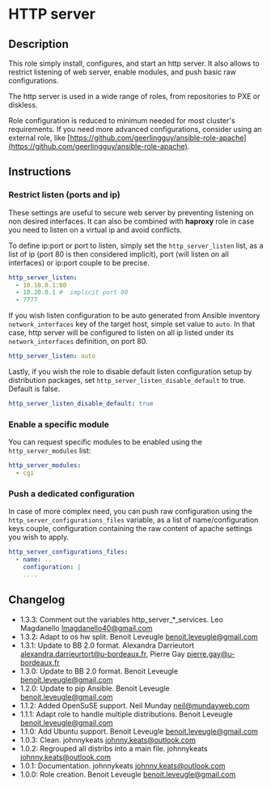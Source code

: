 # HTTP server

## Description

This role simply install, configures, and start an http server. It also allows to restrict listening of web server, enable modules, and push basic raw configurations.

The http server is used in a wide range of roles, from repositories to PXE or diskless.

Role configuration is reduced to minimum needed for most cluster's requirements.
If you need more advanced configurations, consider using an external role, like [https://github.com/geerlingguy/ansible-role-apache](https://github.com/geerlingguy/ansible-role-apache).

## Instructions

### Restrict listen (ports and ip)

These settings are useful to secure web server by preventing listening on non desired interfaces. It can also be combined with **haproxy** role in case you need to listen on a virtual ip and avoid conflicts.

To define ip:port or port to listen, simply set the `http_server_listen` list, as a list of ip (port 80 is then considered implicit), port (will listen on all interfaces) or ip:port couple to be precise.

```yaml
http_server_listen:
  - 10.10.0.1:80
  - 10.20.0.1 #  implicit port 80
  - 7777
```

If you wish listen configuration to be auto generated from Ansible inventory `network_interfaces` key of the target host, simple set value to `auto`. In that case, http server will be configured to listen on all ip listed under its `network_interfaces` definition, on port 80.

```yaml
http_server_listen: auto
```

Lastly, if you wish the role to disable default listen configuration setup by distribution packages, set `http_server_listen_disable_default` to true. Default is false.

```yaml
http_server_listen_disable_default: true
```

### Enable a specific module

You can request specific modules to be enabled using the `http_server_modules` list:

```yaml
http_server_modules:
  - cgi
```

### Push a dedicated configuration

In case of more complex need, you can push raw configuration using the `http_server_configurations_files` variable, as a list of name/configuration keys couple, configuration containing the raw content of apache settings you wish to apply.

```yaml
http_server_configurations_files:
  - name: ..
    configuration: |
    ....
```

## Changelog

* 1.3.3: Comment out the variables http_server_*_services. Leo Magdanello <lmagdanello40@gmail.com>
* 1.3.2: Adapt to os hw split. Benoit Leveugle <benoit.leveugle@gmail.com>
* 1.3.1: Update to BB 2.0 format. Alexandra Darrieutort <alexandra.darrieurtort@u-bordeaux.fr>, Pierre Gay <pierre.gay@u-bordeaux.fr>
* 1.3.0: Update to BB 2.0 format. Benoit Leveugle <benoit.leveugle@gmail.com>
* 1.2.0: Update to pip Ansible. Benoit Leveugle <benoit.leveugle@gmail.com>
* 1.1.2: Added OpenSuSE support. Neil Munday <neil@mundayweb.com>
* 1.1.1: Adapt role to handle multiple distributions. Benoit Leveugle <benoit.leveugle@gmail.com>
* 1.1.0: Add Ubuntu support. Benoit Leveugle <benoit.leveugle@gmail.com>
* 1.0.3: Clean. johnnykeats <johnny.keats@outlook.com>
* 1.0.2: Regrouped all distribs into a main file. johnnykeats <johnny.keats@outlook.com>
* 1.0.1: Documentation. johnnykeats <johnny.keats@outlook.com>
* 1.0.0: Role creation. Benoit Leveugle <benoit.leveugle@gmail.com>
